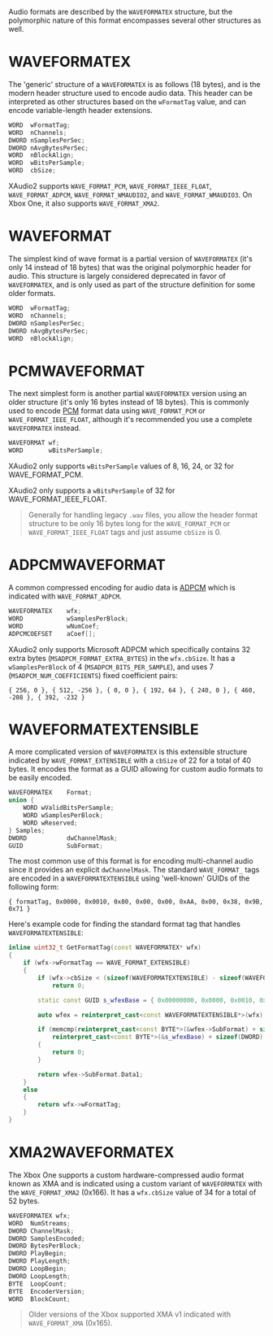 Audio formats are described by the ``WAVEFORMATEX`` structure, but the polymorphic nature of this format encompasses several other structures as well.

# WAVEFORMATEX

The 'generic' structure of a ``WAVEFORMATEX`` is as follows (18 bytes), and is the modern header structure used to encode audio data. This header can be interpreted as other structures based on the ``wFormatTag`` value, and can encode variable-length header extensions.

```cpp
WORD  wFormatTag;
WORD  nChannels;
DWORD nSamplesPerSec;
DWORD nAvgBytesPerSec;
WORD  nBlockAlign;
WORD  wBitsPerSample;
WORD  cbSize;
```

XAudio2 supports ``WAVE_FORMAT_PCM``, ``WAVE_FORMAT_IEEE_FLOAT``, ``WAVE_FORMAT_ADPCM``, ``WAVE_FORMAT_WMAUDIO2``, and ``WAVE_FORMAT_WMAUDIO3``. On Xbox One, it also supports ``WAVE_FORMAT_XMA2``.

# WAVEFORMAT

The simplest kind of wave format is a partial version of ``WAVEFORMATEX`` (it's only 14 instead of 18 bytes) that was the original polymorphic header for audio. This structure is largely considered deprecated in favor of ``WAVEFORMATEX``, and is only used as part of the structure definition for some older formats.

```cpp
WORD  wFormatTag;
WORD  nChannels;
DWORD nSamplesPerSec;
DWORD nAvgBytesPerSec;
WORD  nBlockAlign;
```

# PCMWAVEFORMAT

The next simplest form is another partial ``WAVEFORMATEX`` version using an older structure (it's only 16 bytes instead of 18 bytes). This is commonly used to encode [PCM](https://en.wikipedia.org/wiki/Pulse-code_modulation) format data using ``WAVE_FORMAT_PCM`` or ``WAVE_FORMAT_IEEE_FLOAT``, although it's recommended you use a complete ``WAVEFORMATEX`` instead.

```cpp
WAVEFORMAT wf;
WORD       wBitsPerSample;
```

XAudio2 only supports ``wBitsPerSample`` values of 8, 16, 24, or 32 for WAVE_FORMAT_PCM.

XAudio2 only supports a ``wBitsPerSample`` of 32 for WAVE_FORMAT_IEEE_FLOAT.

> Generally for handling legacy ``.wav`` files, you allow the header format structure to be only 16 bytes long for the ``WAVE_FORMAT_PCM`` or ``WAVE_FORMAT_IEEE_FLOAT`` tags and just assume ``cbSize`` is 0.

# ADPCMWAVEFORMAT

A common compressed encoding for audio data is [ADPCM](https://en.wikipedia.org/wiki/Adaptive_differential_pulse-code_modulation) which is indicated with ``WAVE_FORMAT_ADPCM``.

```cpp
WAVEFORMATEX    wfx;
WORD            wSamplesPerBlock;
WORD            wNumCoef;
ADPCMCOEFSET    aCoef[];
```

XAudio2 only supports Microsoft ADPCM which specifically contains 32 extra bytes (``MSADPCM_FORMAT_EXTRA_BYTES``) in the ``wfx.cbSize``. It has a ``wSamplesPerBlock`` of 4 (``MSADPCM_BITS_PER_SAMPLE``), and uses 7 (``MSADPCM_NUM_COEFFICIENTS``) fixed coefficient pairs:

    { 256, 0 }, { 512, -256 }, { 0, 0 }, { 192, 64 }, { 240, 0 }, { 460, -208 }, { 392, -232 }

# WAVEFORMATEXTENSIBLE

A more complicated version of ``WAVEFORMATEX`` is this extensible structure indicated by ``WAVE_FORMAT_EXTENSIBLE`` with a ``cbSize`` of 22 for a total of 40 bytes. It encodes the format as a GUID allowing for custom audio formats to be easily encoded.

```cpp
WAVEFORMATEX    Format;
union {
    WORD wValidBitsPerSample;
    WORD wSamplesPerBlock;
    WORD wReserved;
} Samples;
DWORD           dwChannelMask;
GUID            SubFormat;
```

The most common use of this format is for encoding multi-channel audio since it provides an explicit ``dwChannelMask``. The standard ``WAVE_FORMAT_`` tags are encoded in a ``WAVEFORMATEXTENSIBLE`` using 'well-known' GUIDs of the following form:

    { formatTag, 0x0000, 0x0010, 0x80, 0x00, 0x00, 0xAA, 0x00, 0x38, 0x9B, 0x71 }

Here's example code for finding the standard format tag that handles ``WAVEFORMATEXTENSIBLE``:

```cpp
inline uint32_t GetFormatTag(const WAVEFORMATEX* wfx)
{
    if (wfx->wFormatTag == WAVE_FORMAT_EXTENSIBLE)
    {
        if (wfx->cbSize < (sizeof(WAVEFORMATEXTENSIBLE) - sizeof(WAVEFORMATEX)))
            return 0;

        static const GUID s_wfexBase = { 0x00000000, 0x0000, 0x0010, 0x80, 0x00, 0x00, 0xAA, 0x00, 0x38, 0x9B, 0x71 };

        auto wfex = reinterpret_cast<const WAVEFORMATEXTENSIBLE*>(wfx);

        if (memcmp(reinterpret_cast<const BYTE*>(&wfex->SubFormat) + sizeof(DWORD),
            reinterpret_cast<const BYTE*>(&s_wfexBase) + sizeof(DWORD), sizeof(GUID) - sizeof(DWORD)) != 0)
        {
            return 0;
        }

        return wfex->SubFormat.Data1;
    }
    else
    {
        return wfx->wFormatTag;
    }
}
```

# XMA2WAVEFORMATEX

The Xbox One supports a custom hardware-compressed audio format known as XMA and is indicated using a custom variant of ``WAVEFORMATEX`` with the ``WAVE_FORMAT_XMA2`` (0x166). It has a ``wfx.cbSize`` value of 34 for a total of 52 bytes.

```cpp
WAVEFORMATEX wfx;
WORD  NumStreams;
DWORD ChannelMask;
DWORD SamplesEncoded;
DWORD BytesPerBlock;
DWORD PlayBegin;
DWORD PlayLength;
DWORD LoopBegin;
DWORD LoopLength;
BYTE  LoopCount;
BYTE  EncoderVersion;
WORD  BlockCount;
```

> Older versions of the Xbox supported XMA v1 indicated with ``WAVE_FORMAT_XMA`` (0x165).
